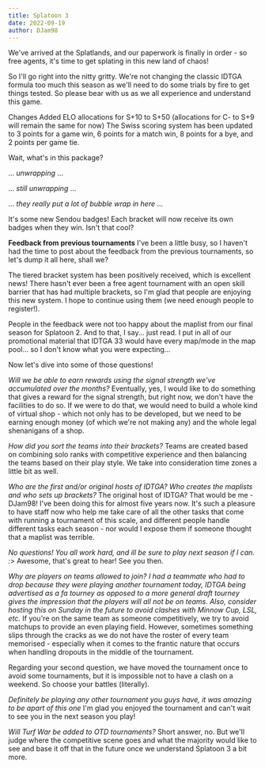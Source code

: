 ```yaml
---
title: Splatoon 3
date: 2022-09-19
author: DJam98
---
```


We've arrived at the Splatlands, and our paperwork is finally in order - so free agents, it's time to get splating in this new land of chaos!

So I'll go right into the nitty gritty. We're not changing the classic IDTGA formula too much this season as we'll need to do some trials by fire to get things tested. So please bear with us as we all experience and understand this game.

Changes
Added ELO allocations for S+10 to S+50 (allocations for C- to S+9 will remain the same for now)
The Swiss scoring system has been updated to 3 points for a game win, 6 points for a match win, 8 points for a bye, and 2 points per game tie.

Wait, what's in this package?

... *unwrapping* ...

... *still unwrapping* ...

... *they really put a lot of bubble wrap in here* ...

It's some new Sendou badges! Each bracket will now receive its own badges when they win. Isn't that cool?

**Feedback from previous tournaments**
I've been a little busy, so I haven't had the time to post about the feedback from the previous tournaments, so let's dump it all here, shall we?

The tiered bracket system has been positively received, which is excellent news! There hasn't ever been a free agent tournament with an open skill barrier that has had multiple brackets, so I'm glad that people are enjoying this new system. I hope to continue using them (we need enough people to register!).

People in the feedback were not too happy about the maplist from our final season for Splatoon 2. And to that, I say... just read. I put in all of our promotional material that IDTGA 33 would have every map/mode in the map pool... so I don't know what you were expecting...

Now let's dive into some of those questions!

*Will we be able to earn rewards using the signal strength we've accumulated over the months?*
Eventually, yes, I would like to do something that gives a reward for the signal strength, but right now, we don't have the facilities to do so. If we were to do that, we would need to build a whole kind of virtual shop - which not only has to be developed, but we need to be earning enough money (of which we're not making any) and the whole legal shenanigans of a shop.

*How did you sort the teams into their brackets?*
Teams are created based on combining solo ranks with competitive experience and then balancing the teams based on their play style. We take into consideration time zones a little bit as well.

*Who are the first and/or original hosts of IDTGA? Who creates the maplists and who sets up brackets?*
The original host of IDTGA? That would be me - DJam98! I've been doing this for almost five years now. It's such a pleasure to have staff now who help me take care of all the other tasks that come with running a tournament of this scale, and different people handle different tasks each season - nor would I expose them if someone thought that a maplist was terrible.

*No questions! You all work hard, and ill be sure to play next season if I can. :>*
Awesome, that's great to hear! See you then.

*Why are players on teams allowed to join? I had a teammate who had to drop because they were playing another tournament today, IDTGA being advertised as a fa tourney as opposed to a more general draft tourney gives the impression that the players will all not be on teams. Also, consider hosting this on Sunday in the future to avoid clashes with Minnow Cup, LSL, etc.*
If you're on the same team as someone competitively, we try to avoid matchups to provide an even playing field. However, sometimes something slips through the cracks as we do not have the roster of every team memorised - especially when it comes to the frantic nature that occurs when handling dropouts in the middle of the tournament.

Regarding your second question, we have moved the tournament once to avoid some tournaments, but it is impossible not to have a clash on a weekend. So choose your battles (literally).

*Definitely be playing any other tournament you guys have, it was amazing to be apart of this one*
I'm glad you enjoyed the tournament and can't wait to see you in the next season you play!

*Will Turf War be added to OTD tournaments?*
Short answer, no. But we'll judge where the competitive scene goes and what the majority would like to see and base it off that in the future once we understand Splatoon 3 a bit more.



